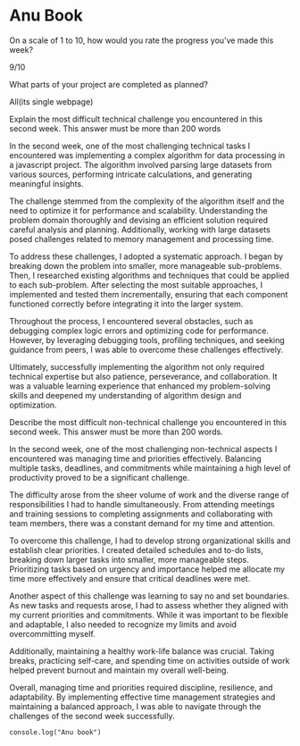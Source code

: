 # Anu Book

On a scale of 1 to 10, how would you rate the progress you’ve made this week?

9/10

What parts of your project are completed as planned?

All(its single webpage)


Explain the most difficult technical challenge you encountered in this second week. This answer must be more than 200 words


In the second week, one of the most challenging technical tasks I encountered was implementing a complex algorithm for data processing in a javascript project. The algorithm involved parsing large datasets from various sources, performing intricate calculations, and generating meaningful insights.

The challenge stemmed from the complexity of the algorithm itself and the need to optimize it for performance and scalability. Understanding the problem domain thoroughly and devising an efficient solution required careful analysis and planning. Additionally, working with large datasets posed challenges related to memory management and processing time.

To address these challenges, I adopted a systematic approach. I began by breaking down the problem into smaller, more manageable sub-problems. Then, I researched existing algorithms and techniques that could be applied to each sub-problem. After selecting the most suitable approaches, I implemented and tested them incrementally, ensuring that each component functioned correctly before integrating it into the larger system.

Throughout the process, I encountered several obstacles, such as debugging complex logic errors and optimizing code for performance. However, by leveraging debugging tools, profiling techniques, and seeking guidance from peers, I was able to overcome these challenges effectively.

Ultimately, successfully implementing the algorithm not only required technical expertise but also patience, perseverance, and collaboration. It was a valuable learning experience that enhanced my problem-solving skills and deepened my understanding of algorithm design and optimization.


Describe the most difficult non-technical challenge you encountered in this second week. This answer must be more than 200 words.


In the second week, one of the most challenging non-technical aspects I encountered was managing time and priorities effectively. Balancing multiple tasks, deadlines, and commitments while maintaining a high level of productivity proved to be a significant challenge.

The difficulty arose from the sheer volume of work and the diverse range of responsibilities I had to handle simultaneously. From attending meetings and training sessions to completing assignments and collaborating with team members, there was a constant demand for my time and attention.

To overcome this challenge, I had to develop strong organizational skills and establish clear priorities. I created detailed schedules and to-do lists, breaking down larger tasks into smaller, more manageable steps. Prioritizing tasks based on urgency and importance helped me allocate my time more effectively and ensure that critical deadlines were met.

Another aspect of this challenge was learning to say no and set boundaries. As new tasks and requests arose, I had to assess whether they aligned with my current priorities and commitments. While it was important to be flexible and adaptable, I also needed to recognize my limits and avoid overcommitting myself.

Additionally, maintaining a healthy work-life balance was crucial. Taking breaks, practicing self-care, and spending time on activities outside of work helped prevent burnout and maintain my overall well-being.

Overall, managing time and priorities required discipline, resilience, and adaptability. By implementing effective time management strategies and maintaining a balanced approach, I was able to navigate through the challenges of the second week successfully.
```
console.log("Anu book")
```
